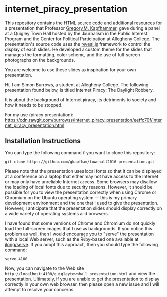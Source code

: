 # internet_piracy_presentation

This repository contains the HTML source code and additional resources for a
presentation that Professor [Gregory M.
Kapfhammer](http://www.cs.allegheny.edu/sites/gkapfham), gave during a panel at
a Quigley Town Hall hosted by the Journalism in the Public Interest Program and
the Center for Political Participation at Allegheny College. The presentation's
source code uses the [reveal.js](https://github.com/hakimel/reveal.js/)
framework to control the display of each slides. He developed a custom theme
for the slides that manages the formatting, color scheme, and the use of
full-screen photographs on the backgrounds.

You are welcome to use these slides as inspiration for your own presentation.

Hi, I am Simon Burrows, a student at Allegheny College. The following presentation found below, is titled Internet Piracy: The Daylight Robbery.

It is about the background of Internet piracy, its detriments to society and how it needs to be stopped.

For my use (piracy presentation): https://cdn.rawgit.com/burrowss/internet_piracy_presentation/eeffc70f/internet_piracy_presentation.html
## Installation Instructions

You can type the following command if you want to clone this repository:

```shell
git clone https://github.com/gkapfham/townhall2016-presentation.git
```

Please note that the presentation uses local fonts so that it can be displayed
at a conference on a laptop that either may not have access to the Internet or
may only have unreliable Internet access. Some browsers may disallow the loading
of local fonts due to security reasons. However, it should be possible for you
to view the presentation correctly when using Chrome or Chromium on the Ubuntu
operating system &mdash; this is my primary development environment and the one
that I used to give the presentation. However, I anticipate that the
presentation slides should display correctly on a wide variety of operating
systems and browsers.

I have found that some versions of Chrome and Chromium do not quickly load the
full-screen images that I use as backgrounds. If you notice this problem as
well, then I would encourage you to "serve" the presentation with a local Web
server, such as the Ruby-based one available at
[jlong/serve](https://github.com/jlong/serve). If you adopt this approach, then
you should type the following command:

```shell
serve 4100
```

Now, you can navigate to the Web site
`http://localhost:4100/quiqleytownhall_presentation.html` and view the
presentation. Ultimately, if you are unable to get the presentation to display
correctly in your own web browser, then please open a new issue and I will
attempt to resolve your concerns.
